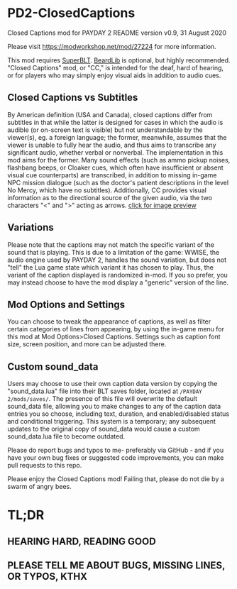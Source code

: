 # PD2-ClosedCaptions
Closed Captions mod for PAYDAY 2
README version v0.9, 31 August 2020

Please visit https://modworkshop.net/mod/27224 for more information.

This mod requires [SuperBLT](https://superblt.znix.xyz/). [BeardLib](https://modworkshop.net/mod/14924) is optional, but highly recommended. 
"Closed Captions" mod, or "CC," is intended for the deaf, hard of hearing, or for players who may simply enjoy visual aids in addition to audio cues.

## Closed Captions vs Subtitles
By American definition (USA and Canada), closed captions differ from subtitles in that while the latter is designed for cases in which the audio is audible (or on-screen text is visible) but not understandable by the viewer(s), eg. a foreign language; the former, meanwhile, assumes that the viewer is unable to fully hear the audio, and thus aims to transcribe any significant audio, whether verbal or nonverbal. 
The implementation in this mod aims for the former. Many sound effects (such as ammo pickup noises, flashbang beeps, or Cloaker cues, which often have insufficient or absent visual cue counterparts) are transcribed, in addition to missing in-game NPC mission dialogue (such as the doctor's patient descriptions in the level No Mercy, which have no subtitles).
Additionally, CC provides visual information as to the directional source of the given audio, via the two characters "<" and ">" acting as arrows. 
[click for image preview](https://modworkshop.net/mydownloads/previews/1356_1598253466_020746649ed150944283ca8c2688d4e0.jpg)

## Variations
Please note that the captions may not match the specific variant of the sound that is playing. This is due to a limitation of the game: WWISE, the audio engine used by PAYDAY 2, handles the sound variation, but does not "tell" the Lua game state which variant it has chosen to play.
Thus, the variant of the caption displayed is randomized in-mod. 
If you so prefer, you may instead choose to have the mod display a "generic" version of the line.

## Mod Options and Settings
You can choose to tweak the appearance of captions, as well as filter certain categories of lines from appearing, by using the in-game menu for this mod at Mod Options>Closed Captions. Settings such as caption font size, screen position, and more can be adjusted there. 

## Custom sound_data
Users may choose to use their own caption data version by copying the "sound_data.lua" file into their BLT saves folder, located at `/PAYDAY 2/mods/saves/`. The presence of this file will overwrite the default sound_data file, allowing you to make changes to any of the caption data entries you so choose, including text, duration, and enabled/disabled status and conditional triggering. This system is a temporary; any subsequent updates to the original copy of sound_data would cause a custom sound_data.lua file to become outdated.


Please do report bugs and typos to me- preferably via GitHub - and if you have your own bug fixes or suggested code improvements, you can make pull requests to this repo.

Please enjoy the Closed Captions mod! Failing that, please do not die by a swarm of angry bees.

# TL;DR
## HEARING HARD, READING GOOD
## PLEASE TELL ME ABOUT BUGS, MISSING LINES, OR TYPOS, KTHX
